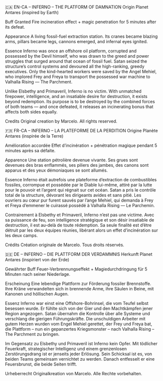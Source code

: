 🇨🇦 EN-CA – INFERNO – THE PLATFORM OF DAMNATION
Origin
Planet Antares (inspired by Earth)

Buff Granted
Fire incineration effect + magic penetration for 5 minutes after its defeat.

Appearance
A living fossil-fuel extraction station. Its cranes became blazing arms, pillars became legs, cannons emerged, and infernal eyes ignited.

Essence
Inferno was once an offshore oil platform, corrupted and possessed by the Devil himself, who was drawn to the greed and power struggles that surged around that ocean of fossil fuel. Satan seized the structure’s control systems and devoured all the high-ranking, greedy executives. Only the kind-hearted workers were saved by the Angel Mehiel, who implored Frey and Freya to transport the possessed war machine to Valhalla Rising — The Parchment.

Unlike Elsbethy and Primaveril, Inferno is no victim. With unmatched firepower, intelligence, and an insatiable desire for destruction, it exists beyond redemption. Its purpose is to be destroyed by the combined forces of both teams — and once defeated, it releases an incinerating bonus that affects both sides equally.

Credits
Original creation by Marcelo. All rights reserved.

🇫🇷 FR-CA – INFERNO – LA PLATEFORME DE LA PERDITION
Origine
Planète Antares (inspirée de la Terre)

Amélioration accordée
Effet d’incinération + pénétration magique pendant 5 minutes après sa défaite.

Apparence
Une station pétrolière devenue vivante. Ses grues sont devenues des bras enflammés, ses piliers des jambes, des canons sont apparus et des yeux démoniaques se sont allumés.

Essence
Inferno était autrefois une plateforme d’extraction de combustibles fossiles, corrompue et possédée par le Diable lui-même, attiré par la lutte pour le pouvoir et l’argent qui régnait sur cet océan. Satan a pris le contrôle total de la structure, dévorant les dirigeants avides et sans pitié. Les ouvriers au cœur pur furent sauvés par l’ange Mehiel, qui demanda à Frey et Freya d’emmener le cuirassé possédé à Valhalla Rising — Le Parchemin.

Contrairement à Elsbethy et Primaveril, Inferno n’est pas une victime. Avec sa puissance de feu, son intelligence stratégique et son désir insatiable de destruction, il est au-delà de toute rédemption. Sa seule finalité est d’être détruit par les deux équipes réunies, libérant alors un effet d’incinération sur les deux camps.

Crédits
Création originale de Marcelo. Tous droits réservés.

🇩🇪 DE – INFERNO – DIE PLATTFORM DER VERDAMMNIS
Herkunft
Planet Antares (inspiriert von der Erde)

Gewährter Buff
Feuer-Verbrennungseffekt + Magiedurchdringung für 5 Minuten nach seiner Niederlage.

Erscheinung
Eine lebendige Plattform zur Förderung fossiler Brennstoffe. Ihre Kräne verwandelten sich in brennende Arme, ihre Säulen in Beine, mit Kanonen und höllischen Augen.

Essenz
Inferno war einst eine Offshore-Bohrinsel, die vom Teufel selbst besessen wurde. Er fühlte sich von der Gier und den Machtkämpfen jener Region angezogen. Satan übernahm die Kontrolle über alle Systeme und verschlang die gierigen Führungskräfte. Die unschuldigen Arbeiter mit gutem Herzen wurden vom Engel Mehiel gerettet, der Frey und Freya bat, die Plattform – nun ein gepanzertes Kriegsmonster – nach Valhalla Rising – The Parchment zu bringen.

Im Gegensatz zu Elsbethy und Primaveril ist Inferno kein Opfer. Mit tödlicher Feuerkraft, strategischer Intelligenz und einem grenzenlosen Zerstörungsdrang ist er jenseits jeder Erlösung. Sein Schicksal ist es, von beiden Teams gemeinsam vernichtet zu werden. Danach entfesselt er eine Feuersbrunst, die beide Seiten trifft.

Urheberrecht
Originalkreation von Marcelo. Alle Rechte vorbehalten.
